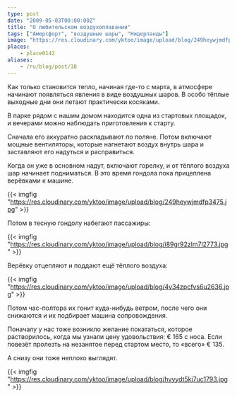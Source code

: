 ```yaml
---
type: post
date: "2009-05-03T00:00:00Z"
title: "О любительском воздухоплавании"
tags: ["Амерсфорт", "воздушные шары", "Нидерланды"]
image: "https://res.cloudinary.com/yktoo/image/upload/blog/249heywjmdfp3475.jpg"
places:
    - place0142
aliases:
    - /ru/blog/post/38
---
```


Как только становится тепло, начиная где-то с марта, в атмосфере начинают появляться явления в виде воздушных шаров. В особо тёплые выходные дни они летают практически косяками.

В парке рядом с нашим домом находится одна из стартовых площадок, и вечерами можно наблюдать приготовления к старту.

Сначала его аккуратно раскладывают по поляне. Потом включают мощные вентиляторы, которые нагнетают воздух внутрь шара и заставляют его надуться и расправиться.

<!--more-->

Когда он уже в основном надут, включают горелку, и от тёплого воздуха шар начинает подниматься. В это время гондола пока прицеплена верёвками к машине.

{{< imgfig "https://res.cloudinary.com/yktoo/image/upload/blog/249heywjmdfp3475.jpg" >}}

Потом в тесную гондолу набегают пассажиры:

{{< imgfig "https://res.cloudinary.com/yktoo/image/upload/blog/i89gr92zlm7l2773.jpg" >}}

Верёвку отцепляют и поддают ещё тёплого воздуха:

{{< imgfig "https://res.cloudinary.com/yktoo/image/upload/blog/4v34zpcfvs6u2636.jpg" >}}

Потом час-полтора их гонит куда-нибудь ветром, после чего они снижаются и их подбирает машина сопровождения.

Поначалу у нас тоже возникло желание покататься, которое растворилось, когда мы узнали цену удовольствия: € 165 с носа. Если повезёт пролезть на незанятое перед стартом место, то «всего» € 135.

А снизу они тоже неплохо выглядят.

{{< imgfig "https://res.cloudinary.com/yktoo/image/upload/blog/hvyydt5kj7uc1793.jpg" >}}
